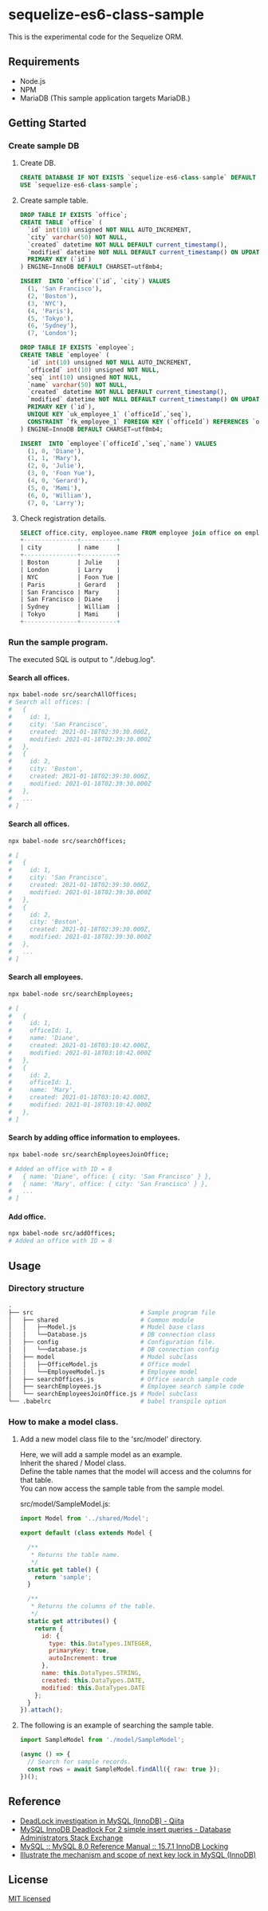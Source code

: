 # sequelize-es6-class-sample

This is the experimental code for the Sequelize ORM.

## Requirements

- Node.js
- NPM
- MariaDB (This sample application targets MariaDB.)

## Getting Started

### Create sample DB

1. Create DB.

    ```sql
    CREATE DATABASE IF NOT EXISTS `sequelize-es6-class-sample` DEFAULT CHARACTER SET utf8mb4;
    USE `sequelize-es6-class-sample`;
    ```

1. Create sample table.

    ```sql
    DROP TABLE IF EXISTS `office`;
    CREATE TABLE `office` (
      `id` int(10) unsigned NOT NULL AUTO_INCREMENT,
      `city` varchar(50) NOT NULL,
      `created` datetime NOT NULL DEFAULT current_timestamp(),
      `modified` datetime NOT NULL DEFAULT current_timestamp() ON UPDATE current_timestamp(),
      PRIMARY KEY (`id`)
    ) ENGINE=InnoDB DEFAULT CHARSET=utf8mb4;

    INSERT  INTO `office`(`id`, `city`) VALUES
      (1, 'San Francisco'),
      (2, 'Boston'),
      (3, 'NYC'),
      (4, 'Paris'),
      (5, 'Tokyo'),
      (6, 'Sydney'),
      (7, 'London');

    DROP TABLE IF EXISTS `employee`;
    CREATE TABLE `employee` (
      `id` int(10) unsigned NOT NULL AUTO_INCREMENT,
      `officeId` int(10) unsigned NOT NULL,
      `seq` int(10) unsigned NOT NULL,
      `name` varchar(50) NOT NULL,
      `created` datetime NOT NULL DEFAULT current_timestamp(),
      `modified` datetime NOT NULL DEFAULT current_timestamp() ON UPDATE current_timestamp(),
      PRIMARY KEY (`id`),
      UNIQUE KEY `uk_employee_1` (`officeId`,`seq`),
      CONSTRAINT `fk_employee_1` FOREIGN KEY (`officeId`) REFERENCES `office` (`id`) ON DELETE CASCADE ON UPDATE CASCADE
    ) ENGINE=InnoDB DEFAULT CHARSET=utf8mb4;

    INSERT  INTO `employee`(`officeId`,`seq`,`name`) VALUES
      (1, 0, 'Diane'),
      (1, 1, 'Mary'),
      (2, 0, 'Julie'),
      (3, 0, 'Foon Yue'),
      (4, 0, 'Gerard'),
      (5, 0, 'Mami'),
      (6, 0, 'William'),
      (7, 0, 'Larry');
    ```

1. Check registration details.

    ```sql
    SELECT office.city, employee.name FROM employee join office on employee.officeId = office.id ORDER BY office.city;
    +---------------+----------+
    | city          | name     |
    +---------------+----------+
    | Boston        | Julie    |
    | London        | Larry    |
    | NYC           | Foon Yue |
    | Paris         | Gerard   |
    | San Francisco | Mary     |
    | San Francisco | Diane    |
    | Sydney        | William  |
    | Tokyo         | Mami     |
    +---------------+----------+
    ```

### Run the sample program.

The executed SQL is output to "./debug.log".  

#### Search all offices.

```sh
npx babel-node src/searchAllOffices;
# Search all offices: [
#   {
#     id: 1,
#     city: 'San Francisco',
#     created: 2021-01-18T02:39:30.000Z,
#     modified: 2021-01-18T02:39:30.000Z
#   },
#   {
#     id: 2,
#     city: 'Boston',
#     created: 2021-01-18T02:39:30.000Z,
#     modified: 2021-01-18T02:39:30.000Z
#   },
#   ...
# ]
```

#### Search all offices.

```sh
npx babel-node src/searchOffices;

# [
#   {
#     id: 1,
#     city: 'San Francisco',
#     created: 2021-01-18T02:39:30.000Z,
#     modified: 2021-01-18T02:39:30.000Z
#   },
#   {
#     id: 2,
#     city: 'Boston',
#     created: 2021-01-18T02:39:30.000Z,
#     modified: 2021-01-18T02:39:30.000Z
#   },
#   ...
# ]
```

#### Search all employees.

```sh
npx babel-node src/searchEmployees;

# [
#   {
#     id: 1,
#     officeId: 1,
#     name: 'Diane',
#     created: 2021-01-18T03:10:42.000Z,
#     modified: 2021-01-18T03:10:42.000Z
#   },
#   {
#     id: 2,
#     officeId: 1,
#     name: 'Mary',
#     created: 2021-01-18T03:10:42.000Z,
#     modified: 2021-01-18T03:10:42.000Z
#   },
# ]
```

#### Search by adding office information to employees.

```sh
npx babel-node src/searchEmployeesJoinOffice;

# Added an office with ID = 8
#   { name: 'Diane', office: { city: 'San Francisco' } },
#   { name: 'Mary', office: { city: 'San Francisco' } },
#   ...
# ]
```

#### Add office.

```sh
npx babel-node src/addOffices;
# Added an office with ID = 8
```

## Usage

### Directory structure

```sh
.
├── src                              # Sample program file
│   ├── shared                       # Common module
│   │   ├──Model.js                  # Model base class
│   │   └──Database.js               # DB connection class
│   ├── config                       # Configuration file.
│   │   └──database.js               # DB connection config
│   ├── model                        # Model subclass
│   │   ├──OfficeModel.js            # Office model
│   │   └──EmployeeModel.js          # Employee model
│   ├── searchOffices.js             # Office search sample code
│   ├── searchEmployees.js           # Employee search sample code
│   └── searchEmployeesJoinOffice.js # Model subclass
└── .babelrc                         # babel transpile option
```

### How to make a model class.

1. Add a new model class file to the 'src/model' directory.

    Here, we will add a sample model as an example.  
    Inherit the shared / Model class.  
    Define the table names that the model will access and the columns for that table.  
    You can now access the sample table from the sample model.  

    src/model/SampleModel.js:  

    ```js
    import Model from '../shared/Model';

    export default (class extends Model {

      /**
       * Returns the table name.
       */
      static get table() {
        return 'sample';
      }

      /**
       * Returns the columns of the table.
       */
      static get attributes() {
        return {
          id: {
            type: this.DataTypes.INTEGER,
            primaryKey: true,
            autoIncrement: true
          },
          name: this.DataTypes.STRING,
          created: this.DataTypes.DATE,
          modified: this.DataTypes.DATE
        };
      }
    }).attach();
    ````

1. The following is an example of searching the sample table.

    ```js
    import SampleModel from './model/SampleModel';

    (async () => {
      // Search for sample records.
      const rows = await SampleModel.findAll({ raw: true });
    })();
    ```

## Reference

- [DeadLock investigation in MySQL (InnoDB) - Qiita](https://qiita.com/h-oikawa/items/91e2401fad5d93262f6f)
- [MySQL InnoDB Deadlock For 2 simple insert queries - Database Administrators Stack Exchange](https://dba.stackexchange.com/questions/86878/mysql-innodb-deadlock-for-2-simple-insert-queries)
- [MySQL :: MySQL 8.0 Reference Manual :: 15.7.1 InnoDB Locking](https://dev.mysql.com/doc/refman/8.0/en/innodb-locking.html#innodb-next-key-locks)
- [Illustrate the mechanism and scope of next key lock in MySQL (InnoDB)](https://norikone.hatenablog.com/entry/2018/09/12/MySQL%28InnoDB%29%E3%81%AE%E3%83%8D%E3%82%AF%E3%82%B9%E3%83%88%E3%82%AD%E3%83%BC%E3%83%AD%E3%83%83%E3%82%AF%E3%81%AE%E4%BB%95%E7%B5%84%E3%81%BF%E3%81%A8%E7%AF%84%E5%9B%B2%E3%82%92%E5%9B%B3%E8%A7%A3)

## License

[MIT licensed](./LICENSE.txt)